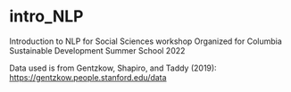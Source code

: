 # intro_NLP
Introduction to NLP for Social Sciences workshop
Organized for Columbia Sustainable Development Summer School 2022

Data used is from Gentzkow, Shapiro, and Taddy (2019): https://gentzkow.people.stanford.edu/data
